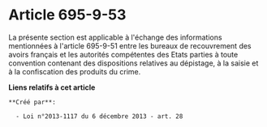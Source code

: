 # Article 695-9-53

La présente section est applicable à l'échange des informations mentionnées à l'article 695-9-51 entre les bureaux de
recouvrement des avoirs français et les autorités compétentes des Etats parties à toute convention contenant des dispositions
relatives au dépistage, à la saisie et à la confiscation des produits du crime.

**Liens relatifs à cet article**

	**Créé par**:

	  - Loi n°2013-1117 du 6 décembre 2013 - art. 28
